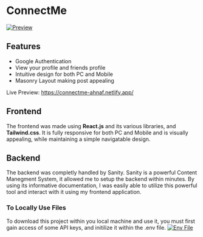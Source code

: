 # ConnectMe
[![Preview](https://imgur.com/iuOMrCL.png "Preview")](https://imgur.com/iuOMrCL.png "Preview")

## Features
- Google Authentication
- View your profile and friends profile
- Intuitive design for both PC and Mobile
- Masonry Layout making post appealing 

Live Preview:
https://connectme-ahnaf.netlify.app/

## Frontend
The frontend was made using **React.js** and its various libraries, and **Tailwind.css**. It is fully responsive for both PC and Mobile and is visually appealing, while maintaining a simple navigatable design. 

## Backend
The backend was completly handled by Sanity. Sanity is a powerful Content Manegment System, it allowed me to setup the backend within minutes. By using its informative documentation, I was easily able to utilize this powerful tool and interact with it using my frontend application.

### To Locally Use Files
To download this project within you local machine and use it, you must first gain access of some API keys, and initilize it within the .env file.
[![Env File](https://imgur.com/2Byqyub.png "Env File")](https://imgur.com/2Byqyub.png "Env File")
